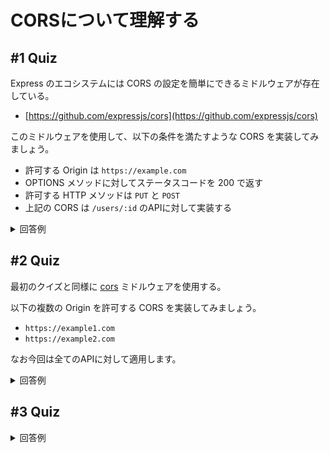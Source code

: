 # CORSについて理解する

<!-- START doctoc -->
<!-- END doctoc -->

## #1 Quiz

Express のエコシステムには CORS の設定を簡単にできるミドルウェアが存在している。

- [https://github.com/expressjs/cors](https://github.com/expressjs/cors)

このミドルウェアを使用して、以下の条件を満たすような CORS を実装してみましょう。

- 許可する Origin は `https://example.com`
- OPTIONS メソッドに対してステータスコードを 200 で返す
- 許可する HTTP メソッドは `PUT` と `POST`
- 上記の CORS は `/users/:id` のAPIに対して実装する

<details>
<summary>回答例</summary>

```js
const corsOptions = {
    origin: "https://example.com",
    optionsSuccessStatus: 200,
    methods: "PUT,POST"
}

app.get("/users/:id", cors(corsOptions), (req, res) => {
    res.json({
        message: "CORS enable"
    })
})
```

</details>

## #2 Quiz

最初のクイズと同様に [cors](https://github.com/expressjs/cors) ミドルウェアを使用する。

以下の複数の Origin を許可する CORS を実装してみましょう。

- `https://example1.com`
- `https://example2.com`

なお今回は全てのAPIに対して適用します。

<details>
<summary>回答例</summary>

```js
const allowList = [
    "https://example1.com",
    "https://example2.com"
];

const corsOptions = {
    origin: allowList
};

app.use(cors(corsOptions));
```

なお正規表現でも問題なし

</details>

## #3 Quiz

<details>
<summary>回答例</summary>
</details>
